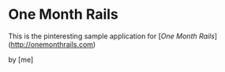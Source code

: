 # One Month Rails

This is the pinteresting sample application for [*One Month Rails*] (http://onemonthrails.com)

by [me]